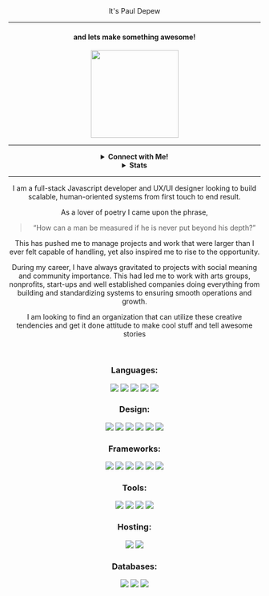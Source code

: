 <div align="center"


# It's Paul Depew

------

####  and lets make something awesome!
<img width="175px" src="https://imgur.com/a/X9ubmXs.png">

-----

<details>
<summary> <b>Connect with Me!</b>
</summary>
<br />

[<img src="https://img.shields.io/badge/PaulDepew%20-%23007ACC.svg?&style=for-the-badge&logo=LinkedIn&logoColor=white"/>][instagram]
[<img src="https://img.shields.io/badge/LostAmongPines%20-%23E4405F.svg?&style=for-the-badge&logo=Instagram&logoColor=white"/>][linkedin] 
[<img src="https://img.shields.io/badge/CodeWars%20-%23AD2C27.svg?&style=for-the-badge&logo=Codewars&logoColor=white"/>][ codewars] 
[<img src="https://img.shields.io/badge/Design Portfolio%20-%23414959.svg?&style=for-the-badge&logo=Octopus-deploy&logoColor=white"/>][portfolio]

</details>

<details>
<summary>
<b>Stats</b>
</summary>

  ![Paul's Stats](https://github-readme-stats.codestackr.vercel.app/api?username=PaulDepew&show_icons=true&hide_border=true&theme=nord)

![Top Languages](https://github-readme-stats.vercel.app/api/top-langs/?username=PaulDepew&layout=compact&theme=nord)

  </details>

---------------
I am a full-stack Javascript developer and UX/UI designer looking to build scalable, human-oriented systems from first touch to end result.

As a lover of poetry I came upon the phrase,
>“How can a man be measured if he is never put beyond his depth?” 

This has pushed me to manage projects and work that were larger than I ever felt capable of handling, yet also inspired me to rise to the opportunity.

During my career, I have always gravitated to projects with social meaning and community importance.
This had led me to work with arts groups, nonprofits, start-ups and well established companies doing everything from building and standardizing systems to ensuring smooth operations and growth. 

I am looking to find an organization that can utilize these creative tendencies and get it done attitude to make cool stuff and tell awesome stories

<br/>

### Languages:
<img src="https://img.shields.io/badge/node.js%20-%2343853D.svg?&style=for-the-badge&logo=node.js&logoColor=white"/>

<img src="https://img.shields.io/badge/javascript%20-%23323330.svg?&style=for-the-badge&logo=javascript&logoColor=%23F7DF1E"/>

<img src="https://img.shields.io/badge/typescript%20-%23007ACC.svg?&style=for-the-badge&logo=typescript&logoColor=white"/>

<img src="https://img.shields.io/badge/html5%20-%23E34F26.svg?&style=for-the-badge&logo=html5&logoColor=white"/>

<img src="https://img.shields.io/badge/css3%20-%231572B6.svg?&style=for-the-badge&logo=css3&logoColor=white"/>


### Design:
<img src="https://img.shields.io/badge/Illustrator%20-%23ff9a00.svg?&style=for-the-badge&logo=Adobe-Illustrator&logoColor=white"/>
<img src="https://img.shields.io/badge/Adobe_Xd%20-%23FF26BE.svg?&style=for-the-badge&logo=Adobe-Xd&logoColor=white"/>
<img src="https://img.shields.io/badge/Adobe_Photoshop%20-%23318aff.svg?&style=for-the-badge&logo=Adobe-Xd&logoColor=white"/>
<img src="https://img.shields.io/badge/bootstrap%20-%23563D7C.svg?&style=for-the-badge&logo=bootstrap&logoColor=white"/>

<img src="https://img.shields.io/badge/material%20ui%20-%230081CB.svg?&style=for-the-badge&logo=material-ui&logoColor=white"/>

<img src="https://img.shields.io/badge/Flutter%20-%2302569B.svg?&style=for-the-badge&logo=Flutter&logoColor=white"/>


### Frameworks:
<img src="https://img.shields.io/badge/express.js%20-%23404d59.svg?&style=for-the-badge"/>

<img src="https://img.shields.io/badge/react%20-%2320232a.svg?&style=for-the-badge&logo=react&logoColor=%2361DAFB"/>

<img src="https://img.shields.io/badge/redux%20-%23593d88.svg?&style=for-the-badge&logo=redux&logoColor=white"/>

<img src="https://img.shields.io/badge/jquery%20-%230769AD.svg?&style=for-the-badge&logo=jquery&logoColor=white"/>

<img src="https://img.shields.io/badge/Twilio%20-%23F22F46.svg?&style=for-the-badge&logo=twilio&logoColor=white"/>
<img src="https://img.shields.io/badge/Socket.io%20-%23010101.svg?&style=for-the-badge&logo=Socket.io&logoColor=white"/>


### Tools: 
<img src="https://img.shields.io/badge/git%20-%23F05033.svg?&style=for-the-badge&logo=git&logoColor=white"/>

<img src="https://img.shields.io/badge/github%20-%23121011.svg?&style=for-the-badge&logo=github&logoColor=white"/>

<img src="https://img.shields.io/badge/NPM%20-%23cb3837.svg?&style=for-the-badge&logo=NPM&logoColor=white"/>
<img src="https://img.shields.io/badge/Jest%20-%23C21325.svg?&style=for-the-badge&logo=Jest&logoColor=white"/>
<br />

### Hosting:
<img src="https://img.shields.io/badge/AWS%20-%23FF9900.svg?&style=for-the-badge&logo=amazon-aws&logoColor=white"/>

<img src="https://img.shields.io/badge/heroku%20-%23430098.svg?&style=for-the-badge&logo=heroku&logoColor=white"/>


### Databases:
<img src ="https://img.shields.io/badge/MongoDB-%234ea94b.svg?&style=for-the-badge&logo=mongodb&logoColor=white"/>

<img src ="https://img.shields.io/badge/postgres-%23316192.svg?&style=for-the-badge&logo=postgresql&logoColor=white"/>
<img src ="https://img.shields.io/badge/MySQL-%234479A1.svg?&style=for-the-badge&logo=MYSQL&logoColor=white"/>

</div>

[instagram]: https://instagram.com/lostamongpines
[linkedin]: https://www.linkedin.com/in/pauldepew/
[codewars]: https://www.codewars.com/users/PaulDepew
[portfolio]: https://google.com
